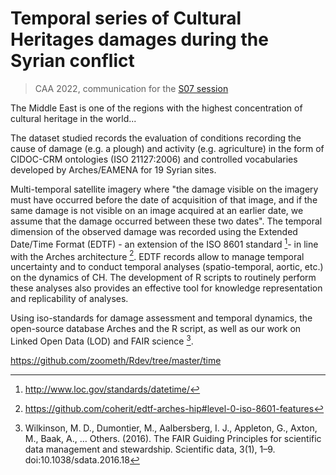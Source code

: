 # Temporal series of Cultural Heritages damages during the Syrian conflict
> CAA 2022, communication for the [S07 session](https://github.com/eamena-oxford/eamena-arches-dev/blob/main/event/CAA-S07.md#s07-cultural-heritage-data-across-borders-web-based-management-platforms-for-immovable-cultural-heritage-in-the-global-south)

The Middle East is one of the regions with the highest concentration of cultural heritage in the world...

The dataset studied records the evaluation of conditions recording the cause of damage (e.g. a plough) and activity (e.g. agriculture) in the form of CIDOC-CRM ontologies (ISO 21127:2006) and controlled vocabularies developed by Arches/EAMENA for 19 Syrian sites.

Multi-temporal satellite imagery where "the damage visible on the imagery must have occurred before the date of acquisition of that image, and if the same damage is not visible on an image acquired at an earlier date, we assume that the damage occurred between these two dates".
The temporal dimension of the observed damage was recorded using the Extended Date/Time Format (EDTF) - an extension of the ISO 8601 standard [^0]- in line with the Arches architecture [^1]. EDTF records allow to manage temporal uncertainty and to conduct temporal analyses (spatio-temporal, aortic, etc.) on the dynamics of CH. The development of R scripts to routinely perform these analyses also provides an effective tool for knowledge representation and replicability of analyses.

Using iso-standards for damage assessment and temporal dynamics, the open-source database Arches and the R script, as well as our work on Linked Open Data (LOD) and FAIR science [^2].

https://github.com/zoometh/Rdev/tree/master/time

[^0]: http://www.loc.gov/standards/datetime/
[^1]: https://github.com/coherit/edtf-arches-hip#level-0-iso-8601-features
[^2]: Wilkinson, M. D., Dumontier, M., Aalbersberg, I. J., Appleton, G., Axton, M., Baak, A., … Others. (2016). The FAIR Guiding Principles for scientific data management and stewardship. Scientific data, 3(1), 1–9. doi:10.1038/sdata.2016.18

